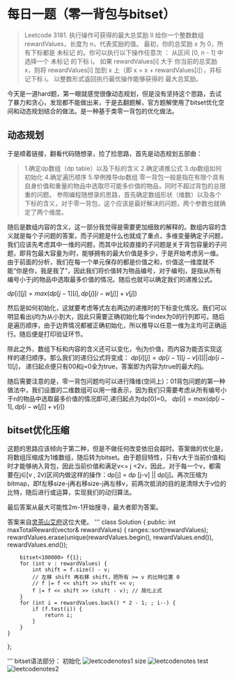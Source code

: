 # 每日一题（零一背包与bitset）
> Leetcode 3181. 执行操作可获得的最大总奖励 II
> 给你一个整数数组 rewardValues，长度为 n，代表奖励的值。
> 最初，你的总奖励 x 为 0，所有下标都是 未标记 的。你可以执行以下操作任意次 ：
> 从区间 [0, n - 1] 中选择一个 未标记 的下标 i。
> 如果 rewardValues[i] 大于 你当前的总奖励 x，则将 rewardValues[i] 加到 x 上（即 x = x + rewardValues[i]），并标记下标 i。
> 以整数形式返回执行最优操作能够获得的 最大总奖励。

今天是一道hard题，第一眼就感觉很像动态规划，但是没有坚持这个思路，去试了暴力和贪心，发现都不能做出来，于是去翻题解，官方题解使用了bitset优化空间和动态规划结合的做法。是一种基于类零一背包的优化做法。
## 动态规划
于是顺着链接，翻看代码随想录，捡了捡思路，首先是动态规划五部曲：
>1.确定dp数组（dp table）以及下标的含义
>2.确定递推公式
>3.dp数组如何初始化
>4.确定遍历顺序
>5.举例推导dp数组
零一背包一般是指在有限个具有自身价值和重量的物品中选取尽可能多价值的物品，同时不超过背包的总限重的问题。
参照编程随想录的思路，首先确定数组形状（维数）以及各个下标的含义，对于零一背包，这个应该是最好解决的问题，两个参数也就确定了两个维度。

随后是数组内容的含义，这一部分我觉得是需要更加细致的解释的。数组内容的含义就是每个子问题的答案，而子问题是什么也就成了重点，多维变量确定子问题，我们应该先考虑其中一维的问题，而其中比较直接的子问题是关于背包容量的子问题，即背包最大容量为i时，能够拥有的最大价值是多少，于是开始考虑另一维。由于前面的分析，我们在每一个单元保存的都是价值之和，价值这一维度就不能“你是你，我是我了”，因此我们将价值转为物品编号，对于编号j，是指从所有编号小于j的物品中选取最多价值的情况。随后也就可以确定我们的递推公式。

$dp[i][j] = max(dp[j-1][i],dp[j][i-w[j]]+v[j])$

然后是如何初始化，这就要考虑等式左右两边的递推时的下标变化情况。我们可以明显看出ij均为从小到大，因此只需要正确初始化每个index为0的行列即可。随后是遍历顺序，由于边界情况都被正确初始化，所以推导以任意一维为主均可正确运行。随后便是打印验证环节。

除此之外，数组下标和内容的含义还可以变化，令j为价值，而内容为能否实现这样的递归顺序。那么我们的递归公式将变成：
$dp[i][j] = dp[i-1][j-v[i]] || dp[i-1][j]$，
递归起点便只有00和j=0全为true，答案即为内容为true的最大的j。

随后需要注意的是，零一背包问题均可以进行降维(空间上)：01背包问题的第一种做法中，我们设置的二维数组可以用一维表示，因为我们只需要考虑从所有编号小于n的物品中选取最多价值的情况即可,递归起点为dp[0]=0。
$dp[i]=max(dp[i-1],dp[i-w[j]]+v[i])$

## bitset优化压缩
这题的思路应该倾向于第二种，但是不做任何改变依旧会超时。答案做的优化是，将数组压缩成为1维数组，随后转为bitset。由于题目特性，只有v大于当前价值和j时才能够纳入背包，因此当前价值和满足v<= j <2v，因此，对于每一个v，都需要在j∈[v , 2v)区间内做这样的操作：dp[j] = dp [j-v] || dp[j]。再次压缩为bitmap，即f左移size-j再右移size-j再左移v，前两次抵消的目的是清除大于v位的比特，随后进行或运算，实现我们的动归算法。

最后答案从最大可能性2m-1开始搜寻，最大者即为答案。

答案来自[灵茶山艾府](https://leetcode.cn/problems/maximum-total-reward-using-operations-ii/solutions/2805413/bitset-you-hua-0-1-bei-bao-by-endlessche-m1xn/)这位大佬。
'''
class Solution {
public:
    int maxTotalReward(vector<int>& rewardValues) {
        ranges::sort(rewardValues);
        rewardValues.erase(unique(rewardValues.begin(), rewardValues.end()), rewardValues.end());

        bitset<100000> f{1};
        for (int v : rewardValues) {
            int shift = f.size() - v;
            // 左移 shift 再右移 shift，把所有 >= v 的比特位置 0
            // f |= f << shift >> shift << v;
            f |= f << shift >> (shift - v); // 简化上式
        }
        for (int i = rewardValues.back() * 2 - 1; ; i--) {
            if (f.test(i)) {
                return i;
            }
        }
    }
};

'''
bitset语法部分：
初始化
![leetcodenotes1](https://github.com/user-attachments/assets/cd9ab729-1af0-4d09-bde8-598dc3b5025b)
size
![leetcodenotes](https://github.com/user-attachments/assets/2c1c2528-fb9c-4245-a289-d71fdd647cf5)
test
![leetcodenotes2](https://github.com/user-attachments/assets/6545b956-40e7-4e69-b881-e59e37423931)